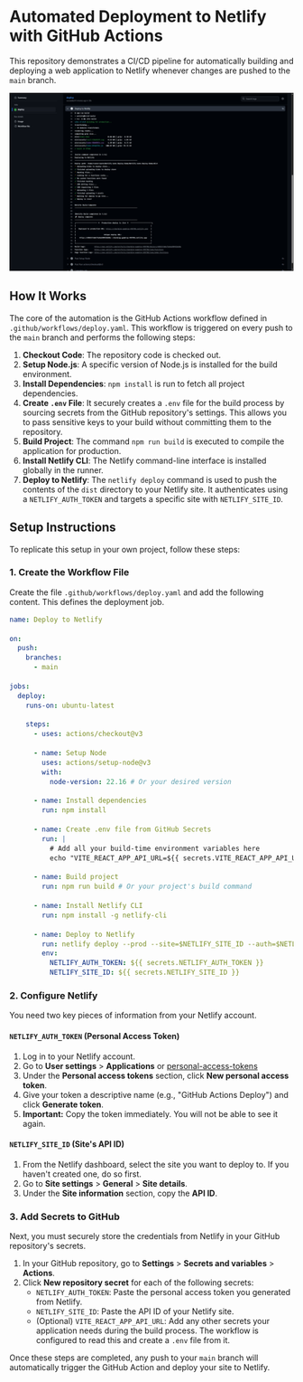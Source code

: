 # Automated Deployment to Netlify with GitHub Actions

This repository demonstrates a CI/CD pipeline for automatically building and deploying a web application to Netlify whenever changes are pushed to the `main` branch.

![Screenshot](https://raw.githubusercontent.com/mjavason/netlify-auto-deploy-demo/main/public/screenshot.png)

## How It Works

The core of the automation is the GitHub Actions workflow defined in `.github/workflows/deploy.yaml`. This workflow is triggered on every push to the `main` branch and performs the following steps:

1.  **Checkout Code**: The repository code is checked out.
2.  **Setup Node.js**: A specific version of Node.js is installed for the build environment.
3.  **Install Dependencies**: `npm install` is run to fetch all project dependencies.
4.  **Create `.env` File**: It securely creates a `.env` file for the build process by sourcing secrets from the GitHub repository's settings. This allows you to pass sensitive keys to your build without committing them to the repository.
5.  **Build Project**: The command `npm run build` is executed to compile the application for production.
6.  **Install Netlify CLI**: The Netlify command-line interface is installed globally in the runner.
7.  **Deploy to Netlify**: The `netlify deploy` command is used to push the contents of the `dist` directory to your Netlify site. It authenticates using a `NETLIFY_AUTH_TOKEN` and targets a specific site with `NETLIFY_SITE_ID`.

## Setup Instructions

To replicate this setup in your own project, follow these steps:

### 1. Create the Workflow File

Create the file `.github/workflows/deploy.yaml` and add the following content. This defines the deployment job.

```yaml
name: Deploy to Netlify

on:
  push:
    branches:
      - main

jobs:
  deploy:
    runs-on: ubuntu-latest

    steps:
      - uses: actions/checkout@v3

      - name: Setup Node
        uses: actions/setup-node@v3
        with:
          node-version: 22.16 # Or your desired version

      - name: Install dependencies
        run: npm install

      - name: Create .env file from GitHub Secrets
        run: |
          # Add all your build-time environment variables here
          echo "VITE_REACT_APP_API_URL=${{ secrets.VITE_REACT_APP_API_URL }}" >> .env

      - name: Build project
        run: npm run build # Or your project's build command

      - name: Install Netlify CLI
        run: npm install -g netlify-cli

      - name: Deploy to Netlify
        run: netlify deploy --prod --site=$NETLIFY_SITE_ID --auth=$NETLIFY_AUTH_TOKEN --dir=dist
        env:
          NETLIFY_AUTH_TOKEN: ${{ secrets.NETLIFY_AUTH_TOKEN }}
          NETLIFY_SITE_ID: ${{ secrets.NETLIFY_SITE_ID }}
```

### 2. Configure Netlify

You need two key pieces of information from your Netlify account.

#### `NETLIFY_AUTH_TOKEN` (Personal Access Token)

1.  Log in to your Netlify account.
2.  Go to **User settings** > **Applications** or [personal-access-tokens](https://app.netlify.com/user/applications#personal-access-tokens)
3.  Under the **Personal access tokens** section, click **New personal access token**.
4.  Give your token a descriptive name (e.g., "GitHub Actions Deploy") and click **Generate token**.
5.  **Important:** Copy the token immediately. You will not be able to see it again.

#### `NETLIFY_SITE_ID` (Site's API ID)

1.  From the Netlify dashboard, select the site you want to deploy to. If you haven't created one, do so first.
2.  Go to **Site settings** > **General** > **Site details**.
3.  Under the **Site information** section, copy the **API ID**.

### 3. Add Secrets to GitHub

Next, you must securely store the credentials from Netlify in your GitHub repository's secrets.

1.  In your GitHub repository, go to **Settings** > **Secrets and variables** > **Actions**.
2.  Click **New repository secret** for each of the following secrets:
    *   `NETLIFY_AUTH_TOKEN`: Paste the personal access token you generated from Netlify.
    *   `NETLIFY_SITE_ID`: Paste the API ID of your Netlify site.
    *   (Optional) `VITE_REACT_APP_API_URL`: Add any other secrets your application needs during the build process. The workflow is configured to read this and create a `.env` file from it.

Once these steps are completed, any push to your `main` branch will automatically trigger the GitHub Action and deploy your site to Netlify.
